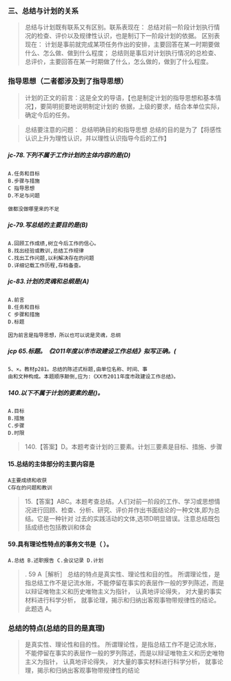 ### 三、总结与计划的关系
>   总结与计划既有联系又有区别。联系表现在：
        总结对前一阶段计划执行情况的检查、评价以及规律性认识，也是制订下一阶段计划的依据。
    区别表现在：
        计划是事前就完成某项任务作出的安排，主要回答在某一时期要做什么、怎么做、做到什么程度；
        总结则是事后对计划执行情况的总检查、总评价，主要回答在某一时期做了什么，怎么做的，做到了什么程度。

### 指导思想（二者都涉及到了指导思想）
>   计划的正文的前言：这是全文的导语，【也是制定计划的指导思想和基本情况】，要简明扼要地说明制定计划的
        依据，上级的要求，结合本单位实际，确定今后的任务。        
    
>   总结要注意的问题：
        总结明确目的和指导思想
        总结的目的是为了【将感性认识上升为理性认识，并以理性认识指导今后的工作】        

##### jc-78.下列不属于工作计划的主体内容的是(D)
    A.任务和目标
    B.步骤与措施
    C 指导思想
    D.不足与问题
    
    做都没做哪里来的不足

##### jc-79.写总结的主要目的是(B)
    A.回顾工作成绩,树立今后工作的信心。
    B.找出经验或教训,总结工作规律
    C.找出工作问题,以利解决存在的问题
    D.详细记载工作历程,存档备查。

##### jc-83.计划的灵魂和总纲是(A)
    A.前言
    B.任务和目标
    C 步骤和措施
    D.标题
    
    因为前言是指导思想，所以也可以说是灵魂，总纲

##### jcp 65.标题。《2011年度以市市政建设工作总结》拟写正确。(    
    5、×。教材p281。总结的陈述式标题,由单位名称、时间、事
    由和文种构成。本题顺序颠倒,应为:《XX市2011年度市政建设工作总结》。    

##### 140.以下不属于计划的要素的是()。
    A.目标
    B.措施
    C.步骤
    D.时限

>   140.【答案】D。本题考查计划的三要素。计划三要素是目标、措施、步骤    

#### 15.总结的主体部分的主要内容是
    A主要成绩和收获
    C存在的问题和教训

>   15.【答案】ABC。本题考查总结。人们对前一阶段的工作、学习或思想情
况进行回顾、检查、分析、研究、评价并作出书面结论的一种文体,即为总结。它是一种针对
过去的实践活动的文体,选项D明显错误。注意总结既包括成绩也包括教训和体会

#### 59.具有理论性特点的事务文书是（ ）。
    A.总结 B.述职报告 C.会议记录 D.计划
>   . 59 A［解析］ 总结的特点是真实性、理论性和目的性。
所谓理论性，是指总结工作不是记流水账，不能停留在事实的表层作一般的罗列陈述，而是以辩证唯物主义和历史唯物主义为指针， 认真地评论得失， 对大量的事实材料进行科学分析，
    就事论理，揭示和归纳出客观事物带规律性的结论。此题选 A。
    
### 总结的特点(总结的目的是真理)
>   是真实性、理论性和目的性。
>   所谓理论性，是指总结工作不是记流水账，不能停留在事实的表层作一般的罗列陈述，而是以辩证唯物主义和历史唯物主义为指针， 认真地评论得失， 对大量的事实材料进行科学分析，
就事论理，揭示和归纳出客观事物带规律性的结论









    